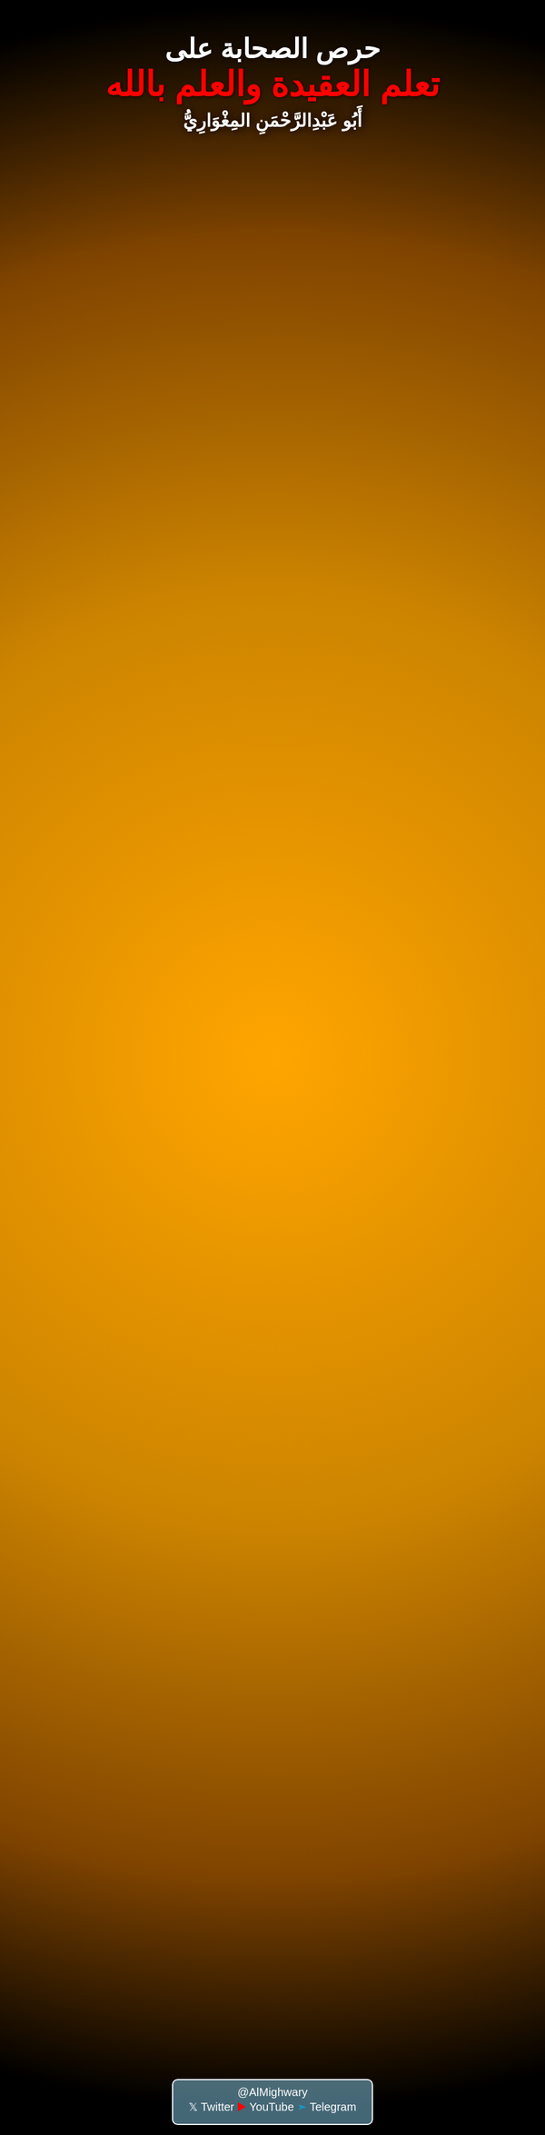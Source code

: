 ```yaml
---
{"dg-publish":true,"permalink":"/mqalat-wmnshwrat/hrs-alshabt-ela-telm-aleqydt-walelm-ballh/","tags":["للنشر"]}
---
```


<div style="
    width: 100vw;   /* A4 width */
    height: 100vh;  /* A4 height */
    position: absolute; 
    top:0;
    left:0;
    margin: 0 auto;  /* center horizontally */
    color: white;
    font-family: Arial, sans-serif;
    overflow: hidden;
    background-image: radial-gradient(circle, #ffa500 0%, #CC8400 40%,  #804400 70%, #000000 90%);
">

  <!-- Title -->
  <div dir="rtl" style="
      position: absolute;
      top: 20px;
      left: 50%;
      transform: translateX(-50%);
      width: 100%;
      text-align: center;
      font-size: 48px;
      font-weight: bold;
      z-index: 10;
      text-shadow: 1px 1px 5px rgba(0,0,0,0.7) !important;
      white-space: nowrap;
  ">
    <div style="margin-top: 120px;">
      <br>
    حرص الصحابة على 
      <br>
      <span style="font-size:60; color:red;">  تعلم العقيدة والعلم بالله
 </span>     </div>
    <div style="font-size: 32px; margin-top: 10px;text-shadow: 2px 0 15px black;">
      أَبُو عَبْدِالرَّحْمَنِ المِغْوَارِيُّ
    </div>
  </div>

  <!-- Image, scaled to fill entire A4 container -->
 

  <!-- Text bar -->
  <div style="
      position: absolute;
      bottom: 120px;
      left: 50%;
      transform: translateX(-50%);
      font-size: 20px;
      color: white;
      border: 2px solid white;
      width: 350px;
      background-color: rgba(135, 206, 235, 0.5);
      border-radius: 10px;
      padding: 10px 0;
      z-index: 10;
      text-align: center;
      user-select: none;
  ">
    @AlMighwary <br>
    𝕏 Twitter <font color="#ff0000">▶️</font> YouTube <font color="#00b0f0">➣</font> Telegram
  </div>

</div>
<br> <br><br><br><br><br><br><br><br><br><br><br><br><br><br><br><br><br>
<br>
<br> <br><br><br><br>
<br><br><br><br><br><br><br><br><br><br><br><br><br><br><br><br><br><br><br><br><br><br>
<br>
<center>بسم الله الرحمن الرحيم</center>





قال مسلم:
«باب في قوله عليه السلام: نور أنى أراه، وفي قوله: رأيت نورا
291 - (178) حدثنا أبو بكر بن أبي شيبة. حدثنا وكيع عن يزيد بن إبراهيم، عن قتادة، عن عبد الله بن شقيق، عن أبي ذر؛ قال:
سألت رسول الله صلى الله عليه وسلم هل رأيت ربك؟ قال "نور أنى أراه".»
«صحيح مسلم» (1/ 161 ت عبد الباقي)

قلت: سؤال أبي ذر فيه بيان عظيم لحرص الصحابة على تعلم العقيدة ومعرفة ربهم عز وجل وصفاته، وقد جاء في مسند أحمد خبر آخر يدل على هذا الأمر، قال أحمد رحمه الله:
«حَدَّثَنَا يَزِيدُ بْنُ هَارُونَ، قَالَ: أَخْبَرَنَا حَمَّادُ بْنُ سَلَمَةَ، عَنْ يَعْلَى بْنِ عَطَاءٍ، عَنْ وَكِيعِ بْنِ حُدُسٍ، عَنْ عَمِّهِ أَبِي رَزِينٍ، قَالَ: قَالَ رَسُولُ اللهِ صلى الله عليه وسلم: " ضَحِكَ رَبُّنَا مِنْ قُنُوطِ عِبَادِهِ، وَقُرْبِ غِيَرِهِ " قَالَ: قُلْتُ: يَا رَسُولَ اللهِ، أَوَ يَضْحَكُ الرَّبُّ عز وجل؟ قَالَ: " نَعَمْ " قَالَ: لَنْ نَعْدَمَ ‌مِنْ ‌رَبٍّ ‌يَضْحَكُ خَيْرًا (1).»
«مسند أحمد» (26/ 106 ط الرسالة)

ونحن الآن في زمن أعداء الصحابة الذين يسبون أبابكر وعمر وينكرون صفات ربهم يتخذهم الناس أئمة ويعدون محررين مجاهدين في سبيل الله فقط لأن البعض يعتبر أن مجرد قصفهم لأعدائنا إحسان ينبغي أن يمحو كل سيئاتهم ويجعلنا نحبهم، فإنا لله وإنا إليه راجعون.

وقال الله عز وجل: <font color="#00b050">مَا كَانَ لِلۡمُشۡرِكِينَ أَن يَعۡمُرُواْ مَسَٰجِدَ ٱللَّهِ شَٰهِدِينَ عَلَىٰٓ أَنفُسِهِم بِٱلۡكُفۡرِۚ أُوْلَٰٓئِكَ حَبِطَتۡ أَعۡمَٰلُهُمۡ وَفِي ٱلنَّارِ هُمۡ خَٰلِدُونَ 17 إِنَّمَا يَعۡمُرُ مَسَٰجِدَ ٱللَّهِ مَنۡ ءَامَنَ بِٱللَّهِ وَٱلۡيَوۡمِ ٱلۡأٓخِرِ وَأَقَامَ ٱلصَّلَوٰةَ وَءَاتَى ٱلزَّكَوٰةَ وَلَمۡ يَخۡشَ إِلَّا ٱللَّهَۖ فَعَسَىٰٓ أُوْلَٰٓئِكَ أَن يَكُونُواْ مِنَ ٱلۡمُهۡتَدِينَ 18 ۞ أَجَعَلۡتُمۡ سِقَايَةَ ٱلۡحَآجِّ وَعِمَارَةَ ٱلۡمَسۡجِدِ ٱلۡحَرَامِ كَمَنۡ ءَامَنَ بِٱللَّهِ وَٱلۡيَوۡمِ ٱلۡأٓخِرِ وَجَٰهَدَ فِي سَبِيلِ ٱللَّهِۚ لَا يَسۡتَوُۥنَ عِندَ ٱللَّهِۗ وَٱللَّهُ لَا يَهۡدِي ٱلۡقَوۡمَ ٱلظَّٰلِمِينَ 19 ٱلَّذِينَ ءَامَنُواْ وَهَاجَرُواْ وَجَٰهَدُواْ فِي سَبِيلِ ٱللَّهِ بِأَمۡوَٰلِهِمۡ وَأَنفُسِهِمۡ أَعۡظَمُ دَرَجَةً عِندَ ٱللَّهِۚ وَأُوْلَٰٓئِكَ هُمُ ٱلۡفَآئِزُونَ</font>  [التوبة: 17-20]

قال الطبري:
«‌‌‌‌القولُ في تأويلِ قولِه تعالى: {أَجَعَلْتُمْ سِقَايَةَ الْحَاجِّ وَعِمَارَةَ الْمَسْجِدِ الْحَرَامِ كَمَنْ آمَنَ بِاللَّهِ وَالْيَوْمِ الْآخِرِ وَجَاهَدَ فِي سَبِيلِ اللَّهِ لَا يَسْتَوُونَ عِنْدَ اللَّهِ وَاللَّهُ لَا يَهْدِي الْقَوْمَ الظَّالِمِينَ (19)}.
وهذا تَوبيخٌ من اللهِ تعالى ذكرُه لقومٍ افتَخَروا بالسقايةِ وسِدانةِ البيتِ، فأَعْلَمَهم، جلَّ ثناؤه، أن الفخرَ في الإيمانِ بالله واليومِ الآخر والجهادِ في سبيلِه، لا في الذي افتَخَروا به مِن السِّدانةِ والسقايةِ. وبذلك جاءت الآثارُ وتأويلُ أهلِ التأويلِ.»
«تفسير الطبري» (11/ 377)
وأورد رواية فيها: 
«حدَّثني محمدُ بنُ سعدٍ، قال: ثنى أبي، قال: ثنى عمي، قال: ثنى أبي، عن أبيه،، عن ابن عباسٍ: {أَجَعَلْتُمْ سِقَايَةَ الْحَاجِّ} إلى قولِه: {الظَّالِمِينَ}. وذلك أن المشركين قالوا: عِمارةُ بيتِ اللهِ، وقيامٌ على السِّقايةِ خيرٌ ممن آمَن وجاهَد، وكانوا يَفْخَرون بالحرمِ ويَسْتَكْبِرون من أجلِ أنهم أهلُه وعُمَّارُه.»
«تفسير الطبري» (11/ 378)

فليس الإحسان للناس هو الميزان في الحكم ولا به يكون الإنسان وليا لله، إنما بالإيمان بالله ومعرفته وحبه والجهاد في سبيله مثلما فعل الصحابة رضوان الله عليهم. 

قال البخاري: 
«حَدَّثَنَا أَحْمَدُ بْنُ يُونُسَ وَمُوسَى بْنُ إِسْمَاعِيلَ قَالَا: حَدَّثَنَا إِبْرَاهِيمُ بْنُ سَعْدٍ قَالَ: حَدَّثَنَا ابْنُ شِهَابٍ، عَنْ سَعِيدِ بْنِ الْمُسَيِّبِ، عَنْ أَبِي هُرَيْرَةَ:
أَنَّ رَسُولَ اللَّهِ صلى الله عليه وسلم سُئِلَ أَيُّ الْعَمَلِ ‌أَفْضَلُ؟ فَقَالَ: (‌إِيمَانٌ ‌بِاللَّهِ وَرَسُولِهِ). قِيلَ: ثُمَّ مَاذَا؟ قَالَ: (الْجِهَادُ فِي سَبِيلِ اللَّهِ). قِيلَ: ثُمَّ مَاذَا؟ قَالَ: (حَجٌّ مَبْرُورٌ).»
«صحيح البخاري» (1/ 18)


وقد يستدل البعض بأمر الجهاد لينصر عقيدة بعض الرافضة وغيرهم، والرد عليهم من نفس الآيات والأحاديث، فالشأن أن يكون الجهاد في <u>سبيل الله</u>، وأن تكون كلمة الله هي العليا، لا قومية ولا إنسانوية ولا استغاثة بغير الله ولا تعطيل لصفات الله، فتلك الأمور لا تجعل كلمة الله هي العليا، ومن أعظم كلمات الله أسماؤه عز وجل، فكيف يتخذ الجهمية الذين ينكرون معاني تلك الأسماء أولياء إذن، والرافضة الذين يسبون الصحابة ويخونونهم ويكذبون القرآن، ويُجعلون مثل الصحابة الذين آمنوا بالله ورسوله وجاهدوا في سبيل الله.

والصلاة والسلام على أشرف المرسلين، والحمد لله رب العالمين. 

> [!note] أَبُو عَبْدِ الرَّحْمَنِ المِغْوَارِيُّ 
> <font color="#00b0f0">Telegram</font>: https://t.me/AlMighwary | <font color="#00b0f0">Twitter</font>: @AlMighwary 
<font color="#ff0000">Youtube</font>: @AlMighwary  <footer style="text-align:right; font-style:italic; padding-top:10px;">📅 كُتِبَ بتاريخ: 21 ذو الحجة 1446 هـ</footer>













